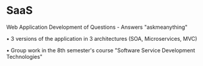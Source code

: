 # SaaS

Web Application Development of Questions - Answers "askmeanything"

  • 3 versions of the application in 3 architectures (SOA, Microservices,
MVC)

  • Group work in the 8th semester's course "Software Service Development Technologies"
